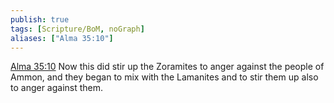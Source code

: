 ```yaml
---
publish: true
tags: [Scripture/BoM, noGraph]
aliases: ["Alma 35:10"]
---
```

[Alma 35:10](https://churchofjesuschrist.org/study/scriptures/bofm/alma/35?lang=eng&id=p10#p10) Now this did stir up the Zoramites to anger against the people of Ammon, and they began to mix with the Lamanites and to stir them up also to anger against them.
